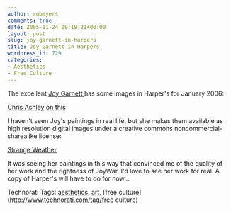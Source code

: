 ```yaml
---
author: robmyers
comments: true
date: 2005-11-24 09:19:21+00:00
layout: post
slug: joy-garnett-in-harpers
title: Joy Garnett in Harpers
wordpress_id: 729
categories:
- Aesthetics
- Free Culture
---
```


  
The excellent [Joy Garnett ](http://newsgrist.typepad.com/)has some images in Harper's for January 2006:  


  
[Chris Ashley on this](http://www.chrisashley.net/weblog/archives/week_2005_11_20.html#001111)  


  
I haven't seen Joy's paintings in real life, but she makes them available as high resolution digital images under a creative commons noncommercial-sharealike license:  


  
[Strange Weather](http://www.firstpulseprojects.net/jg_2005/Strange-Weather2.html)  


  
It was seeing her paintings in this way that convinced me of the quality of her work and the rightness of JoyWar. I'd love to see her work for real. A copy of Harper's will have to do for now...  


  


Technorati Tags: [aesthetics](http://www.technorati.com/tag/aesthetics), [art](http://www.technorati.com/tag/art), [free culture](http://www.technorati.com/tag/free culture)

  


